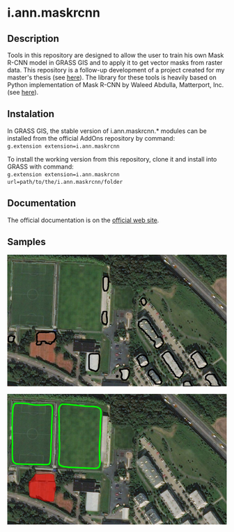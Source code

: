 # i.ann.maskrcnn

## Description

Tools in this repository are designed to allow the user
to train his own Mask R-CNN model in GRASS GIS and to apply it to get vector
masks from raster data. This repository is a follow-up development of a project
created for my master's thesis
(see [here](https://github.com/ctu-geoforall-lab-projects/dp-pesek-2018)).
The library for these tools is heavily based on Python implementation of Mask
R-CNN by Waleed Abdulla, Matterport, Inc. (see
[here](https://github.com/matterport/Mask_RCNN)).

## Instalation

In GRASS GIS, the stable version of i.ann.maskrcnn.* modules can be installed
from the official AddOns repository by command:  
`g.extension extension=i.ann.maskrcnn`

To install the working version from this repository, clone it and install into
GRASS with command:  
`g.extension extension=i.ann.maskrcnn url=path/to/the/i.ann.maskrcnn/folder`

## Documentation

The official documentation is on the
[official web site](https://grass.osgeo.org/grass74/manuals/addons/i.ann.maskrcnn.html).

## Samples

![Buildings detection](samples/out_b_150.png)

![Pitches detection](samples/out3.png)
